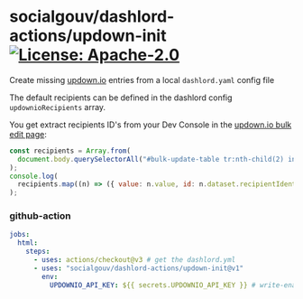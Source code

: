 # socialgouv/dashlord-actions/updown-init <a href="https://opensource.org/licenses/Apache-2.0"><img src="https://img.shields.io/badge/License-Apache--2.0-yellow.svg" alt="License: Apache-2.0"></a>

Create missing [updown.io](https://updown.io) entries from a local `dashlord.yaml` config file

The default recipients can be defined in the dashlord config `updownioRecipients` array.

You get extract recipients ID's from your Dev Console in the [updown.io bulk edit page](https://updown.io/checks/recipients):

```js
const recipients = Array.from(
  document.body.querySelectorAll("#bulk-update-table tr:nth-child(2) input")
);
console.log(
  recipients.map((n) => ({ value: n.value, id: n.dataset.recipientIdentifier }))
);
```

### github-action

```yaml
jobs:
  html:
    steps:
      - uses: actions/checkout@v3 # get the dashlord.yml
      - uses: "socialgouv/dashlord-actions/updown-init@v1"
        env:
          UPDOWNIO_API_KEY: ${{ secrets.UPDOWNIO_API_KEY }} # write-enabled updown.io token
```
